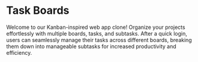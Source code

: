 # Task Boards

Welcome to our Kanban-inspired web app clone! Organize your projects effortlessly with multiple boards, tasks, and subtasks. After a quick login, users can seamlessly manage their tasks across different boards, breaking them down into manageable subtasks for increased productivity and efficiency.
